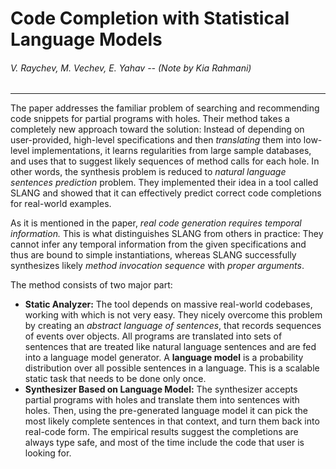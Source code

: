 # Code Completion with Statistical Language Models
###### V. Raychev, M. Vechev, E. Yahav -- (Note by Kia Rahmani)
---
The paper addresses the familiar problem of searching and recommending code snippets for partial programs with holes. 
Their method takes a completely new approach toward the solution: Instead of depending on user-provided, high-level specifications and then *translating* them into low-level implementations, it learns regularities from large sample databases, and uses that to suggest likely sequences of method calls for each hole. In other words, the synthesis problem is reduced to *natural language sentences prediction* problem.  They implemented their idea in a tool called SLANG and showed that it can effectively predict correct code completions for real-world examples. 

As it is mentioned in the paper, *real code generation requires temporal information.* This is what distinguishes SLANG from others in practice: They cannot infer any temporal information from the given specifications and thus are bound to simple instantiations, whereas SLANG successfully synthesizes  likely *method invocation sequence* with *proper arguments*.

The method consists of two major part: 
- **Static Analyzer:**  The tool depends on massive real-world codebases, working with which is not very easy. They nicely overcome this problem by creating an *abstract language of sentences*, that records sequences of events over objects. All programs are translated into sets of sentences that are treated like natural language sentences and are fed into a language model generator. A **language model** is a probability distribution over all possible sentences in a language. This is a scalable static task that needs to be done only once.
- **Synthesizer Based on Language Model:** The synthesizer accepts partial programs with holes and translate them into sentences with holes. Then, using the pre-generated language model it can pick the most likely complete sentences in that context, and turn them back into real-code form. The empirical results suggest the completions are always type safe, and most of the time include the code that user is looking for.  
